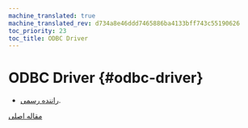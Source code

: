 ```yaml
---
machine_translated: true
machine_translated_rev: d734a8e46ddd7465886ba4133bff743c55190626
toc_priority: 23
toc_title: ODBC Driver
---
```


# ODBC Driver {#odbc-driver}

-   [راننده رسمی](https://github.com/ClickHouse/clickhouse-odbc).

[مقاله اصلی](https://clickhouse.tech/docs/en/interfaces/odbc/) <!--hide-->
